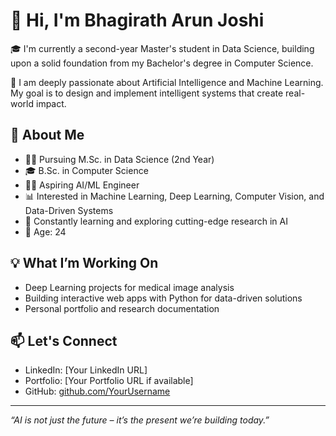 # 👋 Hi, I'm Bhagirath Arun Joshi

🎓 I'm currently a second-year Master's student in Data Science, building upon a solid foundation from my Bachelor's degree in Computer Science.

💼 I am deeply passionate about Artificial Intelligence and Machine Learning. My goal is to design and implement intelligent systems that create real-world impact.

## 🧠 About Me

- 👨‍🎓 Pursuing M.Sc. in Data Science (2nd Year)
- 🎓 B.Sc. in Computer Science
- 🧑‍💻 Aspiring AI/ML Engineer
- 📊 Interested in Machine Learning, Deep Learning, Computer Vision, and Data-Driven Systems
- 🧪 Constantly learning and exploring cutting-edge research in AI
- 📍 Age: 24

## 💡 What I’m Working On

- Deep Learning projects for medical image analysis
- Building interactive web apps with Python for data-driven solutions
- Personal portfolio and research documentation

## 📫 Let's Connect

- LinkedIn: [Your LinkedIn URL]
- Portfolio: [Your Portfolio URL if available]
- GitHub: [github.com/YourUsername](https://github.com/YourUsername)

---

_“AI is not just the future – it’s the present we’re building today.”_

